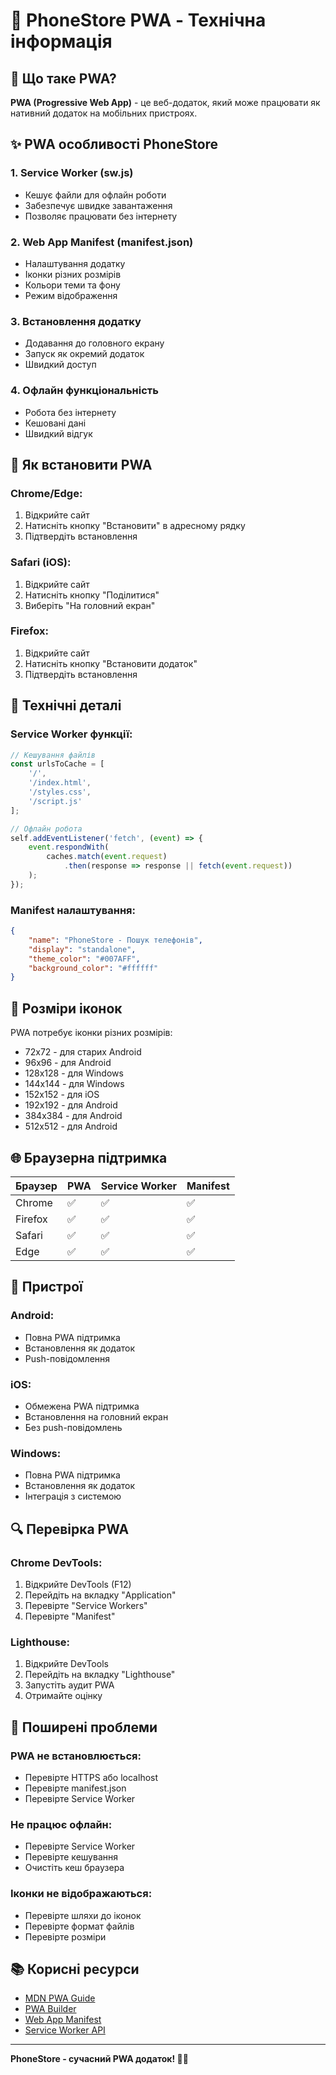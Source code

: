 # 🔧 PhoneStore PWA - Технічна інформація

## 📱 Що таке PWA?

**PWA (Progressive Web App)** - це веб-додаток, який може працювати як нативний додаток на мобільних пристроях.

## ✨ PWA особливості PhoneStore

### 1. **Service Worker (sw.js)**
- Кешує файли для офлайн роботи
- Забезпечує швидке завантаження
- Позволяє працювати без інтернету

### 2. **Web App Manifest (manifest.json)**
- Налаштування додатку
- Іконки різних розмірів
- Кольори теми та фону
- Режим відображення

### 3. **Встановлення додатку**
- Додавання до головного екрану
- Запуск як окремий додаток
- Швидкий доступ

### 4. **Офлайн функціональність**
- Робота без інтернету
- Кешовані дані
- Швидкий відгук

## 🚀 Як встановити PWA

### Chrome/Edge:
1. Відкрийте сайт
2. Натисніть кнопку "Встановити" в адресному рядку
3. Підтвердіть встановлення

### Safari (iOS):
1. Відкрийте сайт
2. Натисніть кнопку "Поділитися"
3. Виберіть "На головний екран"

### Firefox:
1. Відкрийте сайт
2. Натисніть кнопку "Встановити додаток"
3. Підтвердіть встановлення

## 🔧 Технічні деталі

### Service Worker функції:
```javascript
// Кешування файлів
const urlsToCache = [
    '/',
    '/index.html',
    '/styles.css',
    '/script.js'
];

// Офлайн робота
self.addEventListener('fetch', (event) => {
    event.respondWith(
        caches.match(event.request)
            .then(response => response || fetch(event.request))
    );
});
```

### Manifest налаштування:
```json
{
    "name": "PhoneStore - Пошук телефонів",
    "display": "standalone",
    "theme_color": "#007AFF",
    "background_color": "#ffffff"
}
```

## 📱 Розміри іконок

PWA потребує іконки різних розмірів:
- 72x72 - для старих Android
- 96x96 - для Android
- 128x128 - для Windows
- 144x144 - для Windows
- 152x152 - для iOS
- 192x192 - для Android
- 384x384 - для Android
- 512x512 - для Android

## 🌐 Браузерна підтримка

| Браузер | PWA | Service Worker | Manifest |
|---------|-----|----------------|----------|
| Chrome | ✅ | ✅ | ✅ |
| Firefox | ✅ | ✅ | ✅ |
| Safari | ✅ | ✅ | ✅ |
| Edge | ✅ | ✅ | ✅ |

## 📱 Пристрої

### Android:
- Повна PWA підтримка
- Встановлення як додаток
- Push-повідомлення

### iOS:
- Обмежена PWA підтримка
- Встановлення на головний екран
- Без push-повідомлень

### Windows:
- Повна PWA підтримка
- Встановлення як додаток
- Інтеграція з системою

## 🔍 Перевірка PWA

### Chrome DevTools:
1. Відкрийте DevTools (F12)
2. Перейдіть на вкладку "Application"
3. Перевірте "Service Workers"
4. Перевірте "Manifest"

### Lighthouse:
1. Відкрийте DevTools
2. Перейдіть на вкладку "Lighthouse"
3. Запустіть аудит PWA
4. Отримайте оцінку

## 🚨 Поширені проблеми

### PWA не встановлюється:
- Перевірте HTTPS або localhost
- Перевірте manifest.json
- Перевірте Service Worker

### Не працює офлайн:
- Перевірте Service Worker
- Перевірте кешування
- Очистіть кеш браузера

### Іконки не відображаються:
- Перевірте шляхи до іконок
- Перевірте формат файлів
- Перевірте розміри

## 📚 Корисні ресурси

- [MDN PWA Guide](https://developer.mozilla.org/en-US/docs/Web/Progressive_web_apps)
- [PWA Builder](https://www.pwabuilder.com/)
- [Web App Manifest](https://developer.mozilla.org/en-US/docs/Web/Manifest)
- [Service Worker API](https://developer.mozilla.org/en-US/docs/Web/API/Service_Worker_API)

---
**PhoneStore - сучасний PWA додаток! 🚀✨**
